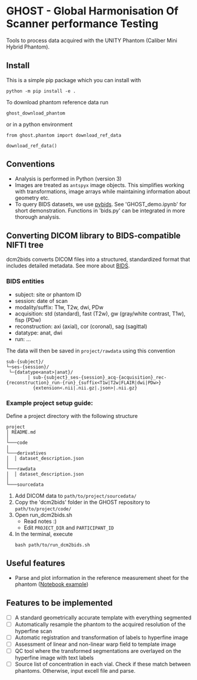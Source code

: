 # GHOST - Global Harmonisation Of Scanner performance Testing

Tools to process data acquired with the UNITY Phantom (Caliber Mini Hybrid Phantom).

## Install
This is a simple pip package which you can install with
```
python -m pip install -e .
```

To download phantom reference data run
```
ghost_download_phantom
```
or in a python environment
```
from ghost.phantom import download_ref_data

download_ref_data()
```

## Conventions
- Analysis is performed in Python (version 3)
- Images are treated as `antspyx` image objects. This simplifies working with transformations, image arrays while maintaining information about geometry etc.
- To query BIDS datasets, we use [pybids](https://bids-standard.github.io/pybids/api.html#bids-layout-querying-bids-datasets). See 'GHOST_demo.ipynb' for short demonstration. Functions in 'bids.py' can be integrated in more thorough analysis.

## Converting DICOM library to BIDS-compatible NIFTI tree
dcm2bids converts DICOM files into a structured, standardized format that includes detailed metadata. See more about [BIDS](https://bids-specification.readthedocs.io/en/stable/02-common-principles.html).

### BIDS entities
- subject: site or phantom ID
- session: date of scan
- modality/suffix: T1w, T2w, dwi, PDw
- acquisition: std (standard), fast (T2w), gw (gray/white contrast, T1w), fisp (PDw)
- reconstruction: axi (axial), cor (coronal), sag (sagittal)
- datatype: anat, dwi
- run: ...

The data will then be saved in ```project/rawdata``` using this convention
```
sub-{subject}/
└─ses-{session}/
 └─{datatype<anat>|anat}/
        │ sub-{subject}_ses-{session}_acq-{acquisition}_rec-{reconstruction}_run-{run}_{suffix<T1w|T2w|FLAIR|dwi|PDw>}
          {extension<.nii|.nii.gz|.json>|.nii.gz}
```

### Example project setup guide:
Define a project directory with the following structure
```
project
│ README.md
│
└───code
│
└───derivatives
│  │ dataset_description.json
│
└───rawdata
│  │ dataset_description.json
│
└───sourcedata

```
1. Add DICOM data to `path/to/project/sourcedata/`
2. Copy the 'dcm2bids' folder in the GHOST repository to `path/to/project/code/`
3. Open run_dcm2bids.sh 
    - Read notes :)
    - Edit `PROJECT_DIR` and `PARTICIPANT_ID`
4. In the terminal, execute
    ```
    bash path/to/run_dcm2bids.sh
    ```

## Useful features
- Parse and plot information in the reference measurement sheet for the phantom ([Notebook example](phantom_characteristics.ipynb))

## Features to be implemented
- [ ] A standard geometrically accurate template with everything segmented
- [ ] Automatically resample the phantom to the acquired resolution of the hyperfine scan
- [ ] Automatic registration and transformation of labels to hyperfine image
- [ ] Assessment of linear and non-linear warp field to template image
- [ ] QC tool where the transformed segmentations are overlayed on the hyperfine image with text labels
- [ ] Source list of concentration in each vial. Check if these match between phantoms. Otherwise, input excell file and parse.
